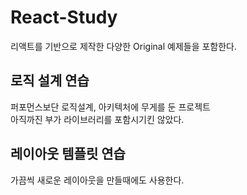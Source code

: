 # React-Study

리액트를 기반으로 제작한 다양한 Original 예제들을 포함한다.<br>

## 로직 설계 연습 

퍼포먼스보단 로직설계, 아키텍처에 무게를 둔 프로젝트<br>
아직까진 부가 라이브러리를 포함시기킨 않았다.

## 레이아웃 템플릿 연습

가끔씩 새로운 레이아웃을 만들때에도 사용한다.<br>


 